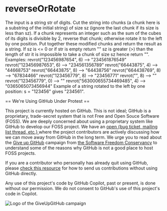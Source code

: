 # reverseOrRotate
The input is a string str of digits. Cut the string into chunks (a chunk here is a substring of the initial string) of size sz (ignore the last chunk if its size is less than sz).  If a chunk represents an integer such as the sum of the cubes of its digits is divisible by 2, reverse that chunk; otherwise rotate it to the left by one position. Put together these modified chunks and return the result as a string.  If  sz is &lt;= 0 or if str is empty return "" sz is greater (>) than the length of str it is impossible to take a chunk of size sz hence return "". Examples: revrot("123456987654", 6) --> "234561876549" revrot("123456987653", 6) --> "234561356789" revrot("66443875", 4) --> "44668753" revrot("66443875", 8) --> "64438756" revrot("664438769", 8) --> "67834466" revrot("123456779", 8) --> "23456771" revrot("", 8) --> "" revrot("123456779", 0) --> ""  revrot("563000655734469485", 4) --> "0365065073456944" Example of a string rotated to the left by one position: s = "123456" gives "234561".


== We're Using GitHub Under Protest ==

This project is currently hosted on GitHub.  This is not ideal; GitHub is a
proprietary, trade-secret system that is not Free and Open Souce Software
(FOSS).  We are deeply concerned about using a proprietary system like GitHub
to develop our FOSS project.  We have an
[open {bug ticket, mailing list thread, etc.} ](INSERT_LINK) where the
project contributors are actively discussing how we can move away from GitHub
in the long term.  We urge you to read about the
[Give up GitHub](https://GiveUpGitHub.org) campaign from
[the Software Freedom Conservancy](https://sfconservancy.org) to understand
some of the reasons why GitHub is not a good place to host FOSS projects.

If you are a contributor who personally has already quit using GitHub, please
[check this resource](INSERT_LINK) for how to send us contributions without
using GitHub directly.

Any use of this project's code by GitHub Copilot, past or present, is done
without our permission.  We do not consent to GitHub's use of this project's
code in Copilot.

![Logo of the GiveUpGitHub campaign](https://sfconservancy.org/img/GiveUpGitHub.png)

